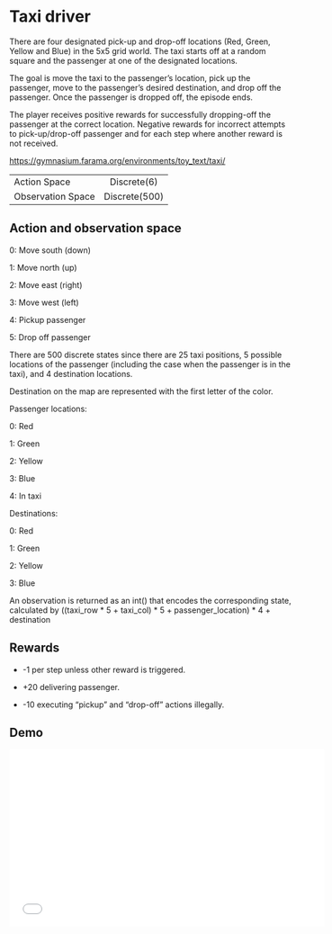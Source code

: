 # Taxi driver
There are four designated pick-up and drop-off locations (Red, Green, Yellow and Blue) in the 5x5 grid world. The taxi starts off at a random square and the passenger at one of the designated locations.

The goal is move the taxi to the passenger’s location, pick up the passenger, move to the passenger’s desired destination, and drop off the passenger. Once the passenger is dropped off, the episode ends.

The player receives positive rewards for successfully dropping-off the passenger at the correct location. Negative rewards for incorrect attempts to pick-up/drop-off passenger and for each step where another reward is not received.

https://gymnasium.farama.org/environments/toy_text/taxi/

|  |    |
|:-----|:--------:|
| Action Space   | Discrete(6) |
| Observation Space   |  Discrete(500)  |

## Action and observation space
0: Move south (down)

1: Move north (up)

2: Move east (right)

3: Move west (left)

4: Pickup passenger

5: Drop off passenger

There are 500 discrete states since there are 25 taxi positions, 5 possible locations of the passenger (including the case when the passenger is in the taxi), and 4 destination locations.

Destination on the map are represented with the first letter of the color.

Passenger locations:

0: Red

1: Green

2: Yellow

3: Blue

4: In taxi

Destinations:

0: Red

1: Green

2: Yellow

3: Blue

An observation is returned as an int() that encodes the corresponding state, calculated by ((taxi_row * 5 + taxi_col) * 5 + passenger_location) * 4 + destination

## Rewards
- -1 per step unless other reward is triggered.

- +20 delivering passenger.

- -10 executing “pickup” and “drop-off” actions illegally.

## Demo
<iframe width="560" height="315" src="../taxi-video.mp4" frameborder="0" allowfullscreen></iframe>